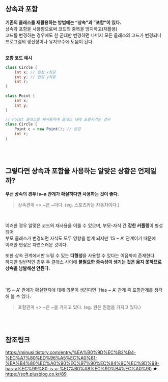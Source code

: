 ## 상속과 포함
**기존의 클래스를 재활용하는 방법에는 “상속"과 ”포함“이 있다.**<br>
상속과 포함을 사용함으로써 코드의 중복을 방지하고(재활용)<br>
코드를 변경하는 경우에도 한 군데만 변경하면 나머지 모든 클래스의 코드가 변경되니<br>
프로그램의 생산성이나 유지보수에 도움이 된다.<br>
<br>

**포함 코드 예시**<br>
```c#
class Circle {
    int x; // 원점 x좌표
    int y; // 원점 y좌표
    int r;
}
 
class Point {
    int x;
    int y;
}
 
// Point 클래스를 재사용하여 클래스 내에 포함시키는 경우
class Circle {
    Point c = new Point(); // 원점
    int r; 
}
```
<br>
<br>

## 그렇다면 상속과 포함을 사용하는 알맞은 상황은 언제일까?<br>
**우선 상속의 경우 is~a 관계가 확실하다면 사용하는 것이 좋다.**<br>
> 상속관계 => ~은 ~이다. (eg. 스포츠카는 자동차이다.)<br>
<br>

이러한 경우 알맞은 코드의 재사용을 이룰 수 있으며, 부모-자식 간 **강한 커플링**이 형성되어<br>
부모 클래스가 변경되면 자식도 모두 영향을 받게 되지만 'IS ~ A' 관계이기 때문에<br>
이러한 현상은 자연스러운 것이다.<br>

또한 상속 관계에서만 누릴 수 있는 **다형성**을 사용할 수 있다는 이점까지 존재한다.<br>
하지만 일반적인 경우 두 클래스 사이에 **불필요한 종속성이 생기는 것은 옳지 못하므로 상속을 남발해선 안된다.**<br>
<br>
<br>

'IS ~ A' 관계가 확실한지에 대해 의문이 생긴다면 'Has ~ A' 관계 즉 포함관계를 생각해 볼 수 있다.<br>
> 포함관계 => ~은 ~을 가지고 있다. (eg. 원은 원점을 가지고 있다.)<br>
<br>
<br>

## 참조링크
https://minusi.tistory.com/entry/%EA%B0%9D%EC%B2%B4-%EC%A7%80%ED%96%A5%EC%A0%81-%EA%B4%80%EC%A0%90%EC%97%90%EC%84%9C%EC%9D%98-has-a%EC%99%80-is-a-%EC%B0%A8%EC%9D%B4%EC%A0%90 ★ <br>
https://soft.plusblog.co.kr/89 <br>
<br>
